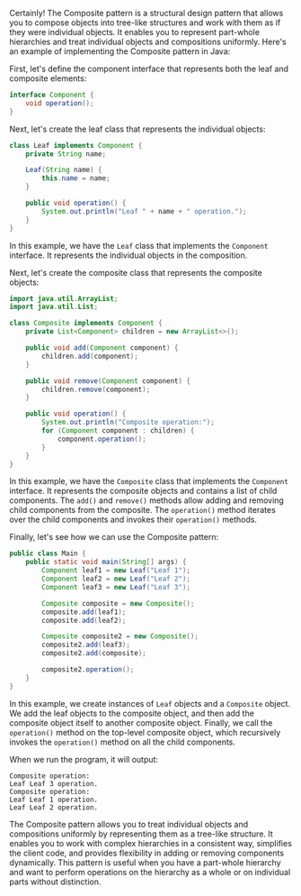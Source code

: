 Certainly! The Composite pattern is a structural design pattern that allows you to compose objects into tree-like structures and work with them as if they were individual objects. It enables you to represent part-whole hierarchies and treat individual objects and compositions uniformly. Here's an example of implementing the Composite pattern in Java:

First, let's define the component interface that represents both the leaf and composite elements:

```java
interface Component {
    void operation();
}
```

Next, let's create the leaf class that represents the individual objects:

```java
class Leaf implements Component {
    private String name;

    Leaf(String name) {
        this.name = name;
    }

    public void operation() {
        System.out.println("Leaf " + name + " operation.");
    }
}
```

In this example, we have the `Leaf` class that implements the `Component` interface. It represents the individual objects in the composition.

Next, let's create the composite class that represents the composite objects:

```java
import java.util.ArrayList;
import java.util.List;

class Composite implements Component {
    private List<Component> children = new ArrayList<>();

    public void add(Component component) {
        children.add(component);
    }

    public void remove(Component component) {
        children.remove(component);
    }

    public void operation() {
        System.out.println("Composite operation:");
        for (Component component : children) {
            component.operation();
        }
    }
}
```

In this example, we have the `Composite` class that implements the `Component` interface. It represents the composite objects and contains a list of child components. The `add()` and `remove()` methods allow adding and removing child components from the composite. The `operation()` method iterates over the child components and invokes their `operation()` methods.

Finally, let's see how we can use the Composite pattern:

```java
public class Main {
    public static void main(String[] args) {
        Component leaf1 = new Leaf("Leaf 1");
        Component leaf2 = new Leaf("Leaf 2");
        Component leaf3 = new Leaf("Leaf 3");

        Composite composite = new Composite();
        composite.add(leaf1);
        composite.add(leaf2);

        Composite composite2 = new Composite();
        composite2.add(leaf3);
        composite2.add(composite);

        composite2.operation();
    }
}
```

In this example, we create instances of `Leaf` objects and a `Composite` object. We add the leaf objects to the composite object, and then add the composite object itself to another composite object. Finally, we call the `operation()` method on the top-level composite object, which recursively invokes the `operation()` method on all the child components.

When we run the program, it will output:

```
Composite operation:
Leaf Leaf 3 operation.
Composite operation:
Leaf Leaf 1 operation.
Leaf Leaf 2 operation.
```

The Composite pattern allows you to treat individual objects and compositions uniformly by representing them as a tree-like structure. It enables you to work with complex hierarchies in a consistent way, simplifies the client code, and provides flexibility in adding or removing components dynamically. This pattern is useful when you have a part-whole hierarchy and want to perform operations on the hierarchy as a whole or on individual parts without distinction.